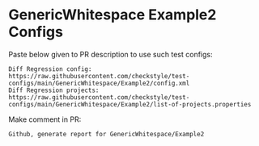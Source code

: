 # GenericWhitespace Example2 Configs
Paste below given to PR description to use such test configs:
```
Diff Regression config: https://raw.githubusercontent.com/checkstyle/test-configs/main/GenericWhitespace/Example2/config.xml
Diff Regression projects: https://raw.githubusercontent.com/checkstyle/test-configs/main/GenericWhitespace/Example2/list-of-projects.properties
```
Make comment in PR:
```
Github, generate report for GenericWhitespace/Example2
```
